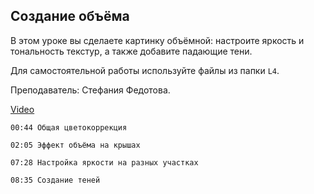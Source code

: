 ## Создание объёма

В этом уроке вы сделаете картинку объёмной: настроите яркость и тональность текстур, а также добавите падающие тени.

Для самостоятельной работы используйте файлы из папки `L4`. 

Преподаватель: Стефания Федотова.

[Video](https://player.softculture.cc/embed/PSH/PSH_72.17.10_L4-5_Texturing._Work_With_Patterns)

``` chapters
00:44 Общая цветокоррекция

02:05 Эффект объёма на крышах

07:28 Настройка яркости на разных участках

08:35 Создание теней
```
